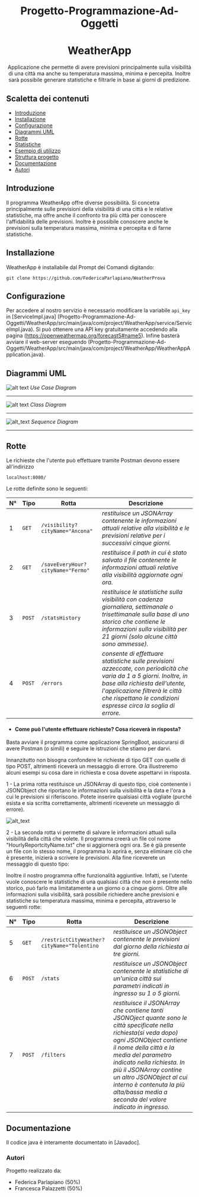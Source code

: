 <h1 align="center"> Progetto-Programmazione-Ad-Oggetti </h1>

<h1 align="center"> WeatherApp </h1>
 
<p align="center">
Applicazione che permette di avere previsioni principalmente sulla visibilità di una città ma anche su temperatura massima, minima e percepita. Inoltre sarà possibile generare statistiche e filtrarle in base ai giorni di predizione.
</p>

## **Scaletta dei contenuti**

* [Introduzione](#intro)
* [Installazione](#install)
* [Configurazione](#config)
* [Diagrammi UML](#uml)
* [Rotte](#rotte)
* [Statistiche](#stats)
* [Esempio di utilizzo](#edu)
* [Struttura progetto](#strutt)
* [Documentazione](#doc)
* [Autori](#autor)

<a name="intro"></a>
## Introduzione

Il programma WeatherApp offre diverse possibilità. Si concetra principalmente sulle previsioni della visibilità di una città e le relative statistiche, ma offre anche il confronto tra più città per conoscere l'affidabilità delle previsioni. Inoltre è possibile conoscere anche le previsioni sulla temperatura massima, minima e percepita e di farne statistiche.


<a name="install"></a>
## Installazione
WeatherApp è installabile dal Prompt dei Comandi digitando:  
```
git clone https://github.com/FedericaParlapiano/WeatherProva 
```
<a name="config"></a>
## Configurazione
Per accedere al nostro servizio è necessario modificare la variabile ```api_key``` in [ServiceImpl.java]
(Progetto-Programmazione-Ad-Oggetti/WeatherApp/src/main/java/com/project/WeatherApp/service/ServiceImpl.java).
Si può ottenere una API key gratuitamente accedendo alla pagina (https://openweathermap.org/forecast5#name5).
Infine basterà avviare il web-server eseguendo 
(Progetto-Programmazione-Ad-Oggetti/WeatherApp/src/main/java/com/project/WeatherApp/WeatherAppApplication.java).

<a name="uml"></a>
## Diagrammi UML
![alt text](https://github.com/FedericaParlapiano/Progetto-Programmazione-Ad-Oggetti/blob/master/UML/Progetto%20Use%20Case%20Diagram.jpg)
*Use Case Diagram*
***



![alt text](https://github.com/FedericaParlapiano/Progetto-Programmazione-Ad-Oggetti/blob/master/UML/Progetto%20Class%20Diagram.jpg)
*Class Diagram*
***



![alt_text](https://github.com/FedericaParlapiano/Progetto-Programmazione-Ad-Oggetti/blob/master/UML/Progetto%20Sequence%20Diagram.jpg)
*Sequence Diagram* 
***


<a name="rotte"></a>
## Rotte
Le richieste che l'utente può effettuare tramite Postman devono essere all'indirizzo
```
localhost:8080/
```
Le rotte definite sono le seguenti:

N° | Tipo | Rotta | Descrizione
----- | ------------ | -------------------- | ----------------------
1 | ` GET ` | `/visibility?cityName="Ancona"` | *restituisce un JSONArray contenente le informazioni attuali relative alla visibilità e le previsioni relative per i successivi cinque giorni.*
2 | ` GET ` | `/saveEveryHour?cityName="Fermo"` | *restituisce il path in cui è stato salvato il file contenente le informazioni attuali relative alla visibilità aggiornate ogni ora.*
3 | ` POST ` | `/statsHistory` | *restituisce le statistiche sulla visibilità con cadenza giornaliera, settimanale o trisettimanale sulla base di uno storico che contiene le informazioni sulla visibilità per 21 giorni (solo alcune città sono ammesse).*
4 | ` POST ` | `/errors` | *consente di effettuare statistiche sulle previsioni azzeccate, con periodicità che varia da 1 a 5 giorni. Inoltre, in base alla richiesta dell'utente, l'applicazione filtrerà le città che rispettano le condizioni espresse circa la soglia di errore.*


* #### Come può l'utente effettuare richieste? Cosa riceverà in risposta? 

Basta avviare il programma come applicazione SpringBoot, assicurarsi di avere Postman (o simili) e seguire le istruzioni che stiamo per darvi.

Innanzitutto non bisogna confondere le richieste di tipo GET con quelle di tipo POST, altrimenti riceverà un messaggio di errore.
Ora illustreremo alcuni esempi su cosa dare in richiesta e cosa dovete aspettarvi in risposta.

1 - La prima rotta restituisce un JSONArray di questo tipo, cioè contenente i JSONObject che riportano le informazioni sulla visibilità e la data e l'ora a cui le previsioni si riferiscono. Potete inserire qualsiasi città vogliate (purché esista e sia scritta correttamente, altrimenti riceverete un messaggio di errore).

![alt_text](https://github.com/FedericaParlapiano/WeatherProva/Immagini/postman.png)


2 - La seconda rotta vi permette di salvare le informazioni attuali sulla visibilità della città che volete. Il programma creerà un file col nome "HourlyReportcityName.txt" che si aggiornerà ogni ora. Se è già presente un file con lo stesso nome, il programma lo aprirà e, senza eliminare ciò che è presente, inizierà a scrivere le previsioni. Alla fine riceverete un messaggio di questo tipo:



Inoltre il nostro programma offre funzionalità aggiuntive. Infatti, se l'utente vuole conoscere le statistiche di una qualsiasi città che non è presente nello storico, può farlo ma limitatamente a un giorno o a cinque giorni. Oltre alle informazioni sulla visibilità, sarà possibile richiedere anche previsioni e statistiche su temperatura massima, minima e percepita, attraverso le seguenti rotte:

N° | Tipo | Rotta | Descrizione
----- | ------------ | -------------------- | ----------------------
5 | ` GET ` | `/restrictCityWeather?cityName="Tolentino` | *restituisce un JSONObject contenente le previsioni dal giorno della richiesta ai tre giorni.*
6 | ` POST ` | `/stats` | *restituisce un JSONObject contenente le statistiche di un'unica città sui parametri indicati in ingresso su 1 o 5 giorni.*
7 | ` POST ` | `/filters` | *restituisce il JSONArray che contiene tanti JSONOject quante sono le città specificate nella richiesta(si veda dopo) ogni JSONObject contiene il nome della  città e la media del parametro indicato nella richiesta. In più il JSONArray contine un altro JSONObject al cui interno è contenuta la più alta/bassa media a seconda del valore indicato in ingresso.*







<a name="doc"></a>
## Documentazione
Il codice java è interamente documentato in [Javadoc].

<a name="autor"></a>
### Autori
Progetto realizzato da:
- Federica Parlapiano (50%)
- Francesca Palazzetti (50%)

